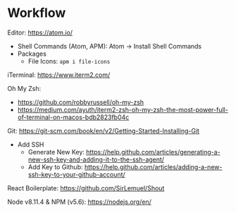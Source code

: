 # Workflow

Editor: https://atom.io/
* Shell Commands (Atom, APM): Atom -> Install Shell Commands
* Packages
  * File Icons: ```apm i file-icons```

iTerminal: https://www.iterm2.com/

Oh My Zsh:
* https://github.com/robbyrussell/oh-my-zsh
* https://medium.com/ayuth/iterm2-zsh-oh-my-zsh-the-most-power-full-of-terminal-on-macos-bdb2823fb04c

Git: https://git-scm.com/book/en/v2/Getting-Started-Installing-Git
* Add SSH
  * Generate New Key: https://help.github.com/articles/generating-a-new-ssh-key-and-adding-it-to-the-ssh-agent/
  * Add Key to Github: https://help.github.com/articles/adding-a-new-ssh-key-to-your-github-account/

React Boilerplate: https://github.com/SirLemuel/Shout

Node v8.11.4 & NPM (v5.6): https://nodejs.org/en/
